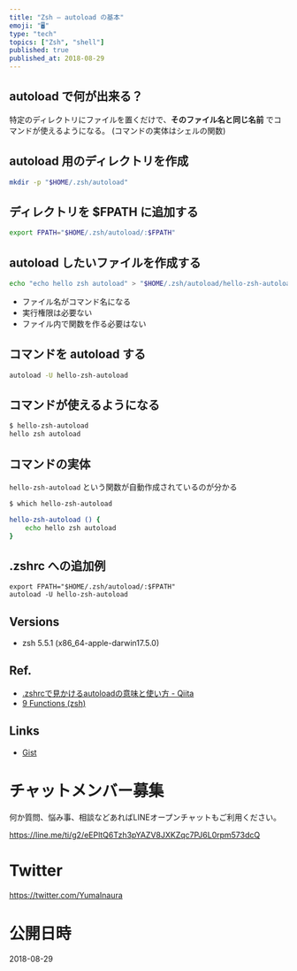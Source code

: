 ```yaml
---
title: "Zsh — autoload の基本"
emoji: "🖥"
type: "tech"
topics: ["Zsh", "shell"]
published: true
published_at: 2018-08-29
---
```


## autoload で何が出来る？

特定のディレクトリにファイルを置くだけで、**そのファイル名と同じ名前** でコマンドが使えるようになる。
(コマンドの実体はシェルの関数)

## autoload 用のディレクトリを作成

```sh
mkdir -p "$HOME/.zsh/autoload"
```


## ディレクトリを $FPATH に追加する

```sh
export FPATH="$HOME/.zsh/autoload/:$FPATH"
```

## autoload したいファイルを作成する


```sh
echo "echo hello zsh autoload" > "$HOME/.zsh/autoload/hello-zsh-autoload"
```

- ファイル名がコマンド名になる
- 実行権限は必要ない
- ファイル内で関数を作る必要はない

## コマンドを autoload する

```sh
autoload -U hello-zsh-autoload
```

## コマンドが使えるようになる

```sh
$ hello-zsh-autoload
hello zsh autoload
```

## コマンドの実体

 `hello-zsh-autoload` という関数が自動作成されているのが分かる

```sh
$ which hello-zsh-autoload

hello-zsh-autoload () {
	echo hello zsh autoload
}
```

## .zshrc への追加例

```
export FPATH="$HOME/.zsh/autoload/:$FPATH"
autoload -U hello-zsh-autoload
```


## Versions

- zsh 5.5.1 (x86_64-apple-darwin17.5.0)


## Ref.

- [.zshrcで見かけるautoloadの意味と使い方 - Qiita](https://qiita.com/yuku_t/items/77c23390e52168a2754a)
- [9 Functions (zsh)](http://zsh.sourceforge.net/Doc/Release/Functions.html#Functions)

## Links

- [Gist](https://gist.github.com/YumaInaura/20ef6619ed66fa76f7649166bcf3d16e)








<!-- Update From Qiita API -->

# チャットメンバー募集


何か質問、悩み事、相談などあればLINEオープンチャットもご利用ください。

https://line.me/ti/g2/eEPltQ6Tzh3pYAZV8JXKZqc7PJ6L0rpm573dcQ





# Twitter


https://twitter.com/YumaInaura


<!-- Update From Qiita API -->



# 公開日時

2018-08-29
